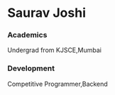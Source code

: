 # Saurav Joshi

### Academics

Undergrad from KJSCE,Mumbai

### Development

Competitive Programmer,Backend
